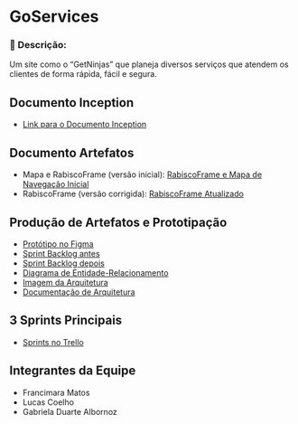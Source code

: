 # GoServices

### 📄 Descrição:
Um site como o “GetNinjas” que planeja diversos serviços que atendem os clientes de forma rápida, fácil e segura.

## Documento Inception
- [Link para o Documento Inception](https://github.com/gaduarte/GoServices/blob/main/Documento-Inception/1693326448315_Inception%20ToServices.pdf)

## Documento Artefatos
- Mapa e RabiscoFrame (versão inicial): [RabiscoFrame e Mapa de Navegação Inicial](https://github.com/gaduarte/GoServices/blob/main/Documentos/artefatos/mapa%26rabiscoframe/Rabiscoframe%20e%20mapa%20de%20navega%C3%A7%C3%A3o.pdf)
- RabiscoFrame (versão corrigida): [RabiscoFrame Atualizado](https://github.com/gaduarte/GoServices/blob/main/Documentos/artefatos/mapa%26rabiscoframe/RiscoFrame-atualizado.jpg)

## Produção de Artefatos e Prototipação
- [Protótipo no Figma](https://www.figma.com/file/82tMLcTauMmQypfkOGhMus/Untitled?type=design&node-id=0-1&mode=design&t=k1Vh9r5p13oIsLYf-0)
- [Sprint Backlog antes](https://github.com/gaduarte/GoServices/blob/main/Documentos/artefatos/producaoArtefatos/Sprint%20Backlog%20GoServices.pdf)
- [Sprint Backlog depois](https://trello.com/invite/b/NTdklFMh/ATTIe021c6717e90b108b9554372349f7df5E2805CC4/goservices)
- [Diagrama de Entidade-Relacionamento](https://github.com/gaduarte/GoServices/blob/main/Documentos/Diagrama/EntidadeRelacionamento/goservices.jpg)
- [Imagem da Arquitetura](https://github.com/gaduarte/GoServices/blob/main/Documentos/artefatos/producaoArtefatos/goServices-Arquitetura.png)
- [Documentação de Arquitetura](https://github.com/gaduarte/GoServices/blob/main/Documentos/artefatos/producaoArtefatos/Documenta%C3%A7%C3%A3o%20de%20Arquitetura%20GoServices.pdf)

## 3 Sprints Principais
- [Sprints no Trello](https://trello.com/invite/b/NTdklFMh/ATTIe021c6717e90b108b9554372349f7df5E2805CC4/goservices)

## Integrantes da Equipe
- Francimara Matos
- Lucas Coelho
- Gabriela Duarte Albornoz

